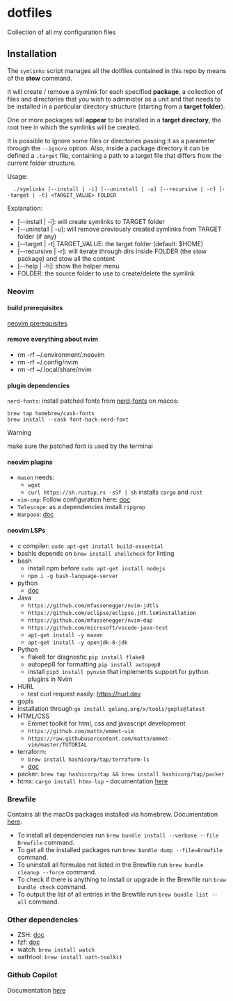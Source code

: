 # dotfiles
Collection of all my configuration files

## Installation
The `symlinks` script manages all the dotfiles contained in this repo by means of the **stow** command.

It will create / remove a symlink for each specified **package**, a collection of files and directories that you wish to administer as a unit and that needs to be installed in a particular directory structure (starting from a **target folder**).

One or more packages will __appear__ to be installed in a **target directory**, the root tree in which the symlinks will be created.

It is possible to ignore some files or directories passing it as a parameter through the `--ignore` option.
Also, inside a package directory it can be defined a `.target` file, containing a path to a target file that differs from the current folder structure.

Usage:
```
  ./symlinks [--install | -i] [--uninstall | -u] [--recursive | -r] [--target | -t] <TARGET_VALUE> FOLDER
```
Explanation:
* [--install | -i]: will create symlinks to TARGET folder
* [--uninstall | -u]: will remove previously created symlinks from TARGET folder (if any)
* [--target | -t] TARGET_VALUE: the target folder (default: $HOME)
* [--recursive | -r]: will iterate through dirs inside FOLDER (the stow package) and stow all the content
* [--help | -h]: show the helper menu
* FOLDER: the source folder to use to create/delete the symlink

### Neovim
#### build prerequisites
[neovim prerequisites](https://github.com/neovim/neovim/wiki/Building-Neovim#build-prerequisites)

#### remove everything about nvim
- rm -rf ~/.environment/.neovim
- rm -rf ~/.config/nvim
- rm -rf ~/.local/share/nvim

#### plugin dependencies
`nerd-fonts`: install patched fonts from [nerd-fonts](https://github.com/ryanoasis/nerd-fonts)
on macos:
```
brew tap homebrew/cask-fonts
brew install --cask font-hack-nerd-font
```
> [!warning]
> make sure the patched font is used by the terminal

#### neovim plugins
- `mason` needs:
  - `wget`
  - `curl https://sh.rustup.rs -sSf | sh` installs `cargo` and `rust`
- `vim-cmp`: Follow configuration here: [doc](https://github.com/hrsh7th/nvim-cmp)
- `Telescope`: as a dependencies install `ripgrep`
- `Harpoon`: [doc](https://github.com/ThePrimeagen/harpoon)

#### neovim LSPs
- c compiler: `sudo apt-get install build-essential`
- bashls depends on `brew install shellcheck` for linting
- bash
  - install npm before `sudo apt-get install nodejs`
  - `npm i -g bash-language-server`
- python
  - [doc](https://github.com/palantir/python-language-server)
- Java
  - `https://github.com/mfussenegger/nvim-jdtls`
  - `https://github.com/eclipse/eclipse.jdt.ls#installation`
  - `https://github.com/mfussenegger/nvim-dap`
  - `https://github.com/microsoft/vscode-java-test`
  - `apt-get install -y maven`
  - `apt-get install -y openjdk-8-jdk`
- Python
  - flake8 for diagnostic `pip install flake8`
  - autopep8 for formatting `pip install autopep8`
  - install `pip3 install pynvim` that implements support for python plugins in Nvim
- HURL
  - test curl request easily: https://hurl.dev
- gopls
 - installation through `go install golang.org/x/tools/gopls@latest`
- HTML/CSS
  - Emmet toolkit for html, css and javascript development
  - `https://github.com/mattn/emmet-vim`
  - `https://raw.githubusercontent.com/mattn/emmet-vim/master/TUTORIAL`
- terraform:
  - `brew install hashicorp/tap/terraform-ls`
  - [doc](https://github.com/hashicorp/terraform-ls)
- packer: `brew tap hashicorp/tap && brew install hashicorp/tap/packer`
- htmx: `cargo install htmx-lsp` - documentation [here](https://github.com/neovim/nvim-lspconfig/blob/master/doc/server_configurations.md#htmx)

### Brewfile
Contains all the macOs packages installed via homebrew. Documentation [here](https://github.com/Homebrew/homebrew-bundle).
- To install all dependencies run `brew bundle install --verbose --file Brewfile` command.
- To get all the installed packages run `brew bundle dump --file=Brewfile` command.
- To uninstall all formulae not listed in the Brewfile run `brew bundle cleanup --force` command.
- To check if there is anything to install or upgrade in the Brewfile run `brew bundle check` command.
- To output the list of all entries in the Brewfile run `brew bundle list --all` command.

### Other dependencies
- ZSH: [doc](https://wiki.archlinux.org/title/zsh#History_search)
- fzf: [doc](https://github.com/unixorn/fzf-zsh-plugin)
- watch: `brew install watch`
- oathtool: `brew install oath-toolkit`

### Github Copilot
Documentation [here](https://github.com/github/copilot.vim?tab=readme-ov-file)
